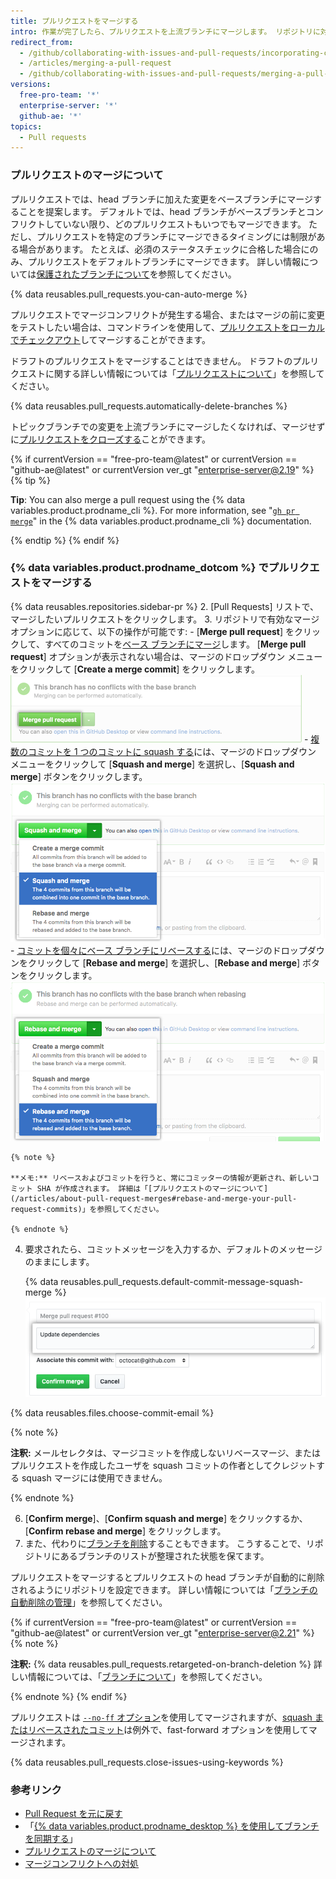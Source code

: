 ```yaml
---
title: プルリクエストをマージする
intro: 作業が完了したら、プルリクエストを上流ブランチにマージします。 リポジトリに対してプッシュアクセスを持つユーザなら誰でもマージを実行できます。
redirect_from:
  - /github/collaborating-with-issues-and-pull-requests/incorporating-changes-from-a-pull-request/merging-a-pull-request
  - /articles/merging-a-pull-request
  - /github/collaborating-with-issues-and-pull-requests/merging-a-pull-request
versions:
  free-pro-team: '*'
  enterprise-server: '*'
  github-ae: '*'
topics:
  - Pull requests
---
```


### プルリクエストのマージについて

プルリクエストでは、head ブランチに加えた変更をベースブランチにマージすることを提案します。 デフォルトでは、head ブランチがベースブランチとコンフリクトしていない限り、どのプルリクエストもいつでもマージできます。 ただし、プルリクエストを特定のブランチにマージできるタイミングには制限がある場合があります。 たとえば、必須のステータスチェックに合格した場合にのみ、プルリクエストをデフォルトブランチにマージできます。 詳しい情報については[保護されたブランチについて](/github/administering-a-repository/about-protected-branches)を参照してください。

{% data reusables.pull_requests.you-can-auto-merge %}

プルリクエストでマージコンフリクトが発生する場合、またはマージの前に変更をテストしたい場合は、コマンドラインを使用して、[プルリクエストをローカルでチェックアウト](/articles/checking-out-pull-requests-locally)してマージすることができます。

ドラフトのプルリクエストをマージすることはできません。 ドラフトのプルリクエストに関する詳しい情報については「[プルリクエストについて](/articles/about-pull-requests#draft-pull-requests)」を参照してください。

{% data reusables.pull_requests.automatically-delete-branches %}

トピックブランチでの変更を上流ブランチにマージしたくなければ、マージせずに[プルリクエストをクローズする](/articles/closing-a-pull-request)ことができます。

{% if currentVersion == "free-pro-team@latest" or currentVersion == "github-ae@latest" or currentVersion ver_gt "enterprise-server@2.19" %}
{% tip %}

**Tip**: You can also merge a pull request using the {% data variables.product.prodname_cli %}. For more information, see "[`gh pr merge`](https://cli.github.com/manual/gh_pr_merge)" in the {% data variables.product.prodname_cli %} documentation.

{% endtip %}
{% endif %}

### {% data variables.product.prodname_dotcom %} でプルリクエストをマージする

{% data reusables.repositories.sidebar-pr %}
2. [Pull Requests] リストで、マージしたいプルリクエストをクリックします。
3. リポジトリで有効なマージオプションに応じて、以下の操作が可能です:
    - [**Merge pull request**] をクリックして、すべてのコミットを[ベース ブランチにマージ](/articles/about-pull-request-merges/)します。 [**Merge pull request**] オプションが表示されない場合は、マージのドロップダウン メニューをクリックして [**Create a merge commit**] をクリックします。 ![[Merge pull request] ボタン](/assets/images/help/pull_requests/pullrequest-mergebutton.png)
    - [複数のコミットを 1 つのコミットに squash する](/articles/about-pull-request-merges/#squash-and-merge-your-pull-request-commits)には、マージのドロップダウン メニューをクリックして [**Squash and merge**] を選択し、[**Squash and merge**] ボタンをクリックします。 ![[Squash and merge] ボタンをクリック](/assets/images/help/pull_requests/select-squash-and-merge-from-drop-down-menu.png)
    - [コミットを個々にベース ブランチにリベースする](/articles/about-pull-request-merges/#rebase-and-merge-your-pull-request-commits)には、マージのドロップダウンをクリックして [**Rebase and merge**] を選択し、[**Rebase and merge**] ボタンをクリックします。 ![ドロップダウン メニューから [Rebase and merge] を選択](/assets/images/help/pull_requests/select-rebase-and-merge-from-drop-down-menu.png)

    {% note %}

    **メモ:** リベースおよびコミットを行うと、常にコミッターの情報が更新され、新しいコミット SHA が作成されます。 詳細は「[プルリクエストのマージについて](/articles/about-pull-request-merges#rebase-and-merge-your-pull-request-commits)」を参照してください。

    {% endnote %}
4. 要求されたら、コミットメッセージを入力するか、デフォルトのメッセージのままにします。

   {% data reusables.pull_requests.default-commit-message-squash-merge %}
   ![Commit messageフィールド](/assets/images/help/pull_requests/merge_box/pullrequest-commitmessage.png)

{% data reusables.files.choose-commit-email %}

   {% note %}

   **注釈:** メールセレクタは、マージコミットを作成しないリベースマージ、またはプルリクエストを作成したユーザを squash コミットの作者としてクレジットする squash マージには使用できません。

   {% endnote %}

6. [**Confirm merge**]、[**Confirm squash and merge**] をクリックするか、[**Confirm rebase and merge**] をクリックします。
6. また、代わりに[ブランチを削除](/articles/deleting-unused-branches)することもできます。 こうすることで、リポジトリにあるブランチのリストが整理された状態を保てます。

プルリクエストをマージするとプルリクエストの head ブランチが自動的に削除されるようにリポジトリを設定できます。 詳しい情報については「[ブランチの自動削除の管理](/github/administering-a-repository/managing-the-automatic-deletion-of-branches)」を参照してください。

   {% if currentVersion == "free-pro-team@latest" or currentVersion == "github-ae@latest" or currentVersion ver_gt "enterprise-server@2.21" %}
   {% note %}

   **注釈:** {% data reusables.pull_requests.retargeted-on-branch-deletion %}
   詳しい情報については、「[ブランチについて](/github/collaborating-with-issues-and-pull-requests/about-branches#working-with-branches)」を参照してください。

   {% endnote %}
   {% endif %}

プルリクエストは [`--no-ff` オプション](https://git-scm.com/docs/git-merge#_fast_forward_merge)を使用してマージされますが、[squash またはリベースされたコミット](/articles/about-pull-request-merges)は例外で、fast-forward オプションを使用してマージされます。

{% data reusables.pull_requests.close-issues-using-keywords %}

### 参考リンク

- [Pull Request を元に戻す](/articles/reverting-a-pull-request)
- 「[{% data variables.product.prodname_desktop %} を使用してブランチを同期する](/desktop/guides/contributing-to-projects/syncing-your-branch/)」
- [プルリクエストのマージについて](/articles/about-pull-request-merges)
- [マージコンフリクトへの対処](/articles/addressing-merge-conflicts)
